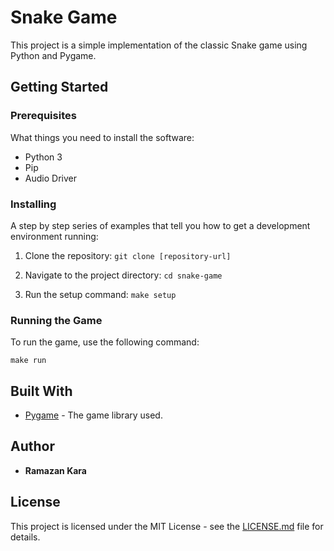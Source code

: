 # Snake Game

This project is a simple implementation of the classic Snake game using Python and Pygame.

## Getting Started

### Prerequisites

What things you need to install the software:

- Python 3
- Pip
- Audio Driver

### Installing

A step by step series of examples that tell you how to get a development environment running:

1. Clone the repository:
`git clone [repository-url]`

2. Navigate to the project directory:
`cd snake-game`

3. Run the setup command:
`make setup`

### Running the Game

To run the game, use the following command:

`make run`

## Built With

- [Pygame](https://www.pygame.org/) - The game library used.

## Author

- **Ramazan Kara**

## License

This project is licensed under the MIT License - see the [LICENSE.md](LICENSE.md) file for details.
